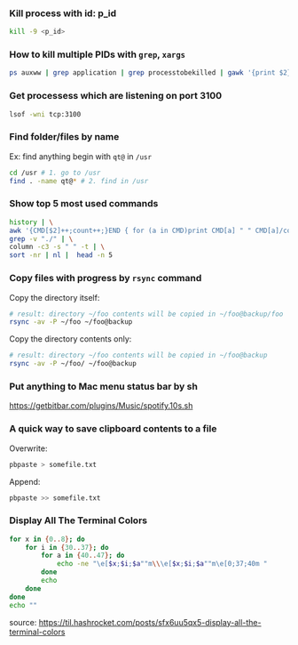 ### Kill process with id: p_id
```sh
kill -9 <p_id>
```
### How to kill multiple PIDs with ```grep```, ```xargs```
```sh
ps auxww | grep application | grep processtobekilled | gawk '{print $2}' | grep -v grep | xargs kill -9
```

### Get processess which are listening on port 3100
```sh
lsof -wni tcp:3100
```

### Find folder/files by name
Ex: find anything begin with ```qt@``` in ```/usr```

```sh
cd /usr # 1. go to /usr
find . -name qt@* # 2. find in /usr
```
### Show top 5 most used commands

```sh
history | \
awk '{CMD[$2]++;count++;}END { for (a in CMD)print CMD[a] " " CMD[a]/count*100 "% " a;}' | \
grep -v "./" | \
column -c3 -s " " -t | \
sort -nr | nl |  head -n 5
```
### Copy files with progress by ```rsync``` command
Copy the directory itself:
```sh
# result: directory ~/foo contents will be copied in ~/foo@backup/foo
rsync -av -P ~/foo ~/foo@backup
```
Copy the directory contents only:
```sh
# result: directory ~/foo contents will be copied in ~/foo@backup
rsync -av -P ~/foo/ ~/foo@backup
```
### Put anything to Mac menu status bar by sh
https://getbitbar.com/plugins/Music/spotify.10s.sh

### A quick way to save clipboard contents to a file 
Overwrite:
```sh
pbpaste > somefile.txt
```
Append:
```sh
pbpaste >> somefile.txt
```

### Display All The Terminal Colors
```sh
for x in {0..8}; do 
    for i in {30..37}; do 
        for a in {40..47}; do 
            echo -ne "\e[$x;$i;$a""m\\\e[$x;$i;$a""m\e[0;37;40m "
        done
        echo
    done
done
echo ""
```
source: https://til.hashrocket.com/posts/sfx6uu5qx5-display-all-the-terminal-colors
